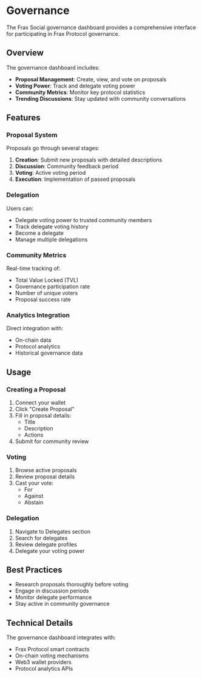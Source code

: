 # Governance

The Frax Social governance dashboard provides a comprehensive interface for participating in Frax Protocol governance.

## Overview

The governance dashboard includes:

- **Proposal Management**: Create, view, and vote on proposals
- **Voting Power**: Track and delegate voting power
- **Community Metrics**: Monitor key protocol statistics
- **Trending Discussions**: Stay updated with community conversations

## Features

### Proposal System

Proposals go through several stages:
1. **Creation**: Submit new proposals with detailed descriptions
2. **Discussion**: Community feedback period
3. **Voting**: Active voting period
4. **Execution**: Implementation of passed proposals

### Delegation

Users can:
- Delegate voting power to trusted community members
- Track delegate voting history
- Become a delegate
- Manage multiple delegations

### Community Metrics

Real-time tracking of:
- Total Value Locked (TVL)
- Governance participation rate
- Number of unique voters
- Proposal success rate

### Analytics Integration

Direct integration with:
- On-chain data
- Protocol analytics
- Historical governance data

## Usage

### Creating a Proposal

1. Connect your wallet
2. Click "Create Proposal"
3. Fill in proposal details:
   - Title
   - Description
   - Actions
4. Submit for community review

### Voting

1. Browse active proposals
2. Review proposal details
3. Cast your vote:
   - For
   - Against
   - Abstain

### Delegation

1. Navigate to Delegates section
2. Search for delegates
3. Review delegate profiles
4. Delegate your voting power

## Best Practices

- Research proposals thoroughly before voting
- Engage in discussion periods
- Monitor delegate performance
- Stay active in community governance

## Technical Details

The governance dashboard integrates with:
- Frax Protocol smart contracts
- On-chain voting mechanisms
- Web3 wallet providers
- Protocol analytics APIs
